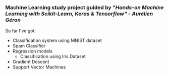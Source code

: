 ### Machine Learning study project guided by _"Hands-on Machine Learning with Scikit-Learn, Keras & Tensorflow" - Aurélien Géron_

So far I've got:
- Classification system using MNIST dataset
- Spam Classifier
- Regression models
  - Classification using Iris Dataset
- Gradient Descent
- Support Vector Machines
